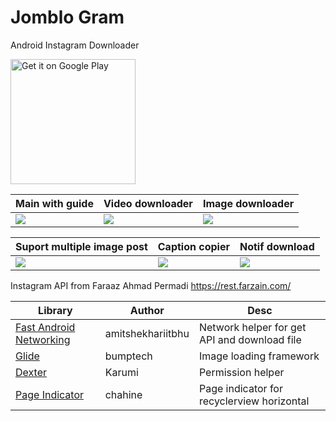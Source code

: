 # Jomblo Gram
Android Instagram Downloader

<a href='https://play.google.com/store/apps/details?id=com.kucingapes.jomblogram'><img alt='Get it on Google Play' src='https://play.google.com/intl/en_us/badges/images/generic/en_badge_web_generic.png' width='200'/></a>
<br>

|Main with guide|Video downloader|Image downloader|
|---|---|---|
|![](https://i.ibb.co/9yK6Z2W/1.png)|![](https://i.ibb.co/Mg1RWKN/2.png)|![](https://i.ibb.co/MGpvLjw/3.png)|

|Suport multiple image post|Caption copier|Notif download|
|---|---|---|
|![](https://i.ibb.co/Mg1RWKN/2.png)|![](https://i.ibb.co/wzq7pdV/image.png)|![](https://i.ibb.co/q7thfxC/5.png)|


Instagram API from Faraaz Ahmad Permadi
https://rest.farzain.com/

|Library|Author|Desc|
|---|---|---|
|[Fast Android Networking](https://github.com/amitshekhariitbhu/Fast-Android-Networking)|amitshekhariitbhu|Network helper for get API and download file||
|[Glide](https://github.com/bumptech/glide)|bumptech|Image loading framework|
|[Dexter](https://github.com/Karumi/Dexter)|Karumi|Permission helper|
|[Page Indicator](https://github.com/chahine/pageindicator)|chahine|Page indicator for recyclerview horizontal|
